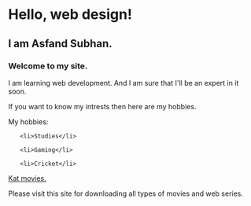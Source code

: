 <!DOCTYPE html>

<html>

<head>

  <title>My Test Page</title>
  <link rel="stylesheet"
  href="style.css">

</head>

<body>

  <h1>Hello, web design!</h1>

  <h2>I am Asfand Subhan.</h2>
  <h3>Welcome to my site.</h3>

  <p>I am learning web development. And I am sure that I'll be an expert in it soon.</p>

  <p>If you want to know my intrests then here are my hobbies.</p>

  <p>My hobbies:</p>

  <ul>

    <li>Studies</li>

    <li>Gaming</li>

    <li>Cricket</li>

  </ul>

  

  <a href="https://katmoviehd.blue/"
    class="button  link">
    Kat movies.</a>
 
 <p>Please visit this site for downloading all types of movies and web series.</p>

</body>

</html>
